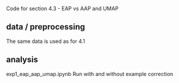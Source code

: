 Code for section 4.3 - EAP vs AAP and UMAP

## data / preprocessing
The same data is used as for 4.1

## analysis 
exp1_eap_aap_umap.ipynb
Run with and without example correction